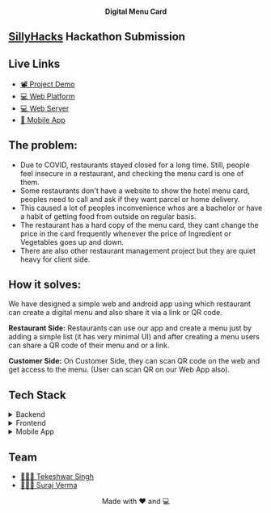 
<h4 align="center">Digital Menu Card</h4>

## [SillyHacks](https://sillyhacks.online/) Hackathon Submission

## Live Links
- [📽  Project Demo]()
- [💻 Web Platform](https://digitalmenusillyhacks.netlify.app/#/home/5f5a0b14addeb0567e6e52bf)   
- [💻 Web Server](https://digitalmenusillyhack.herokuapp.com/)   
- [📱 Mobile App](https://github.com/tsvillain/digitalMenuSillyHacks/tree/master/Frontend)

## The problem:

- Due to COVID, restaurants stayed closed for a long time. Still, people feel insecure in a restaurant, and checking the menu card is one of them.
- Some restaurants don't have a website to show the hotel menu card, peoples need to call and ask if they want parcel or home delivery.
- This caused a lot of peoples inconvenience whos are a bachelor or have a habit of getting food from outside on regular basis.
- The restaurant has a hard copy of the menu card, they cant change the price in the card frequently whenever the price of Ingredient or Vegetables goes up and down.
- There are also other restaurant management project but they are quiet heavy for client side.

## How it solves:

We have designed a simple web and android app using which restaurant can create a digital menu and also share it via a link or QR code.

**Restaurant Side:** Restaurants can use our app and create a menu just by adding a simple list (it has very minimal UI) and after creating a menu users can share a QR code of their menu and or a link.

**Customer Side:** On Customer Side, they can scan QR code on the web and get access to the menu. (User can scan QR on our Web App also).

## Tech Stack

<details>
	<summary>Backend</summary>
		<ul>
			<li>Node,js</li>
			<li>MongoDb</li>
		  <li>Heroku</li>
		</ul>
</details>

<details>
	<summary>Frontend</summary>
		<ul>
			<li>Flutter Web</li>
			<li>Netlify</li>
		</ul>
</details>

<details>
	<summary>Mobile App</summary>
		<ul>
			<li>Flutter</li>
		</ul>
</details>

## Team

- [ 👨🏻‍💻 Tekeshwar Singh](https://github.com/tsvillain)
- [ 👨🏻‍🎓 Suraj Verma](https://github.com/gadgetvala)

<p align="center"> Made with ❤️ and 💻</p>
